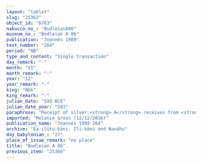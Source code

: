 ```yaml
---
layout: "tablet"
slug: "25363"
object_id: "6763"
nabucco_no_: "BodleianA86"
museum_no_: "Bodleian A 86"
publication: "Joannès 1989"
text_number: "264"
period: "NB"
type_and_content: "Single transaction"
day_remark: "-"
month: "VI"
month_remark: "-"
year: "12"
year_remark: "-"
king: "Nbk"
king_remark: "-"
julian_date: "593 BCE"
julian_date_year: "593"
paraphrase: "Receipt of silver:<strong> A</strong> receives from <strong>B</strong> 2 &frac12; shekels of silver, fee for guard service in the date garden (<em>kādu</em>). Not witnesses and no scribe.<br /> &nbsp;<br /> &nbsp;"
imported: "Melanie Gross (12/12/2016)"
publication_name: "Joannès 1989 264"
archive: "Ea-ilūtu-bāni, Ilī-bāni and Nanāhu"
day_babylonian_: "27"
place_of_issue_remark: "no place"
title: "Bodleian A 86"
previous_item: "25366"
---
```

